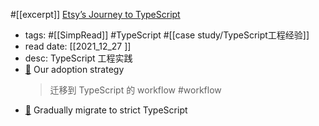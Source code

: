 #[[excerpt]] [Etsy’s Journey to TypeScript](https://codeascraft.com/2021/11/08/etsys-journey-to-typescript/)

- tags: #[[SimpRead]] #TypeScript  #[[case study/TypeScript工程经验]]
- read date: [[2021_12_27  ]]
- desc: TypeScript 工程实践
- [📌](<http://localhost:7026/reading/696?title=Etsy’s Journey to TypeScript#id=1640589966117>)  Our adoption strategy
  > 迁移到 TypeScript 的 workflow
  #workflow
- [📌](<http://localhost:7026/reading/696?title=Etsy’s Journey to TypeScript#id=1640590194492>)  Gradually migrate to strict TypeScript